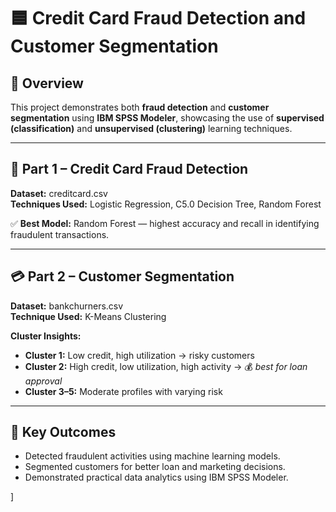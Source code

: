 # 🟦 Credit Card Fraud Detection and Customer Segmentation

## 📘 Overview
This project demonstrates both **fraud detection** and **customer segmentation** using **IBM SPSS Modeler**, showcasing the use of **supervised (classification)** and **unsupervised (clustering)** learning techniques.

---

## 🧾 Part 1 – Credit Card Fraud Detection
**Dataset:** creditcard.csv  
**Techniques Used:** Logistic Regression, C5.0 Decision Tree, Random Forest  

✅ **Best Model:** Random Forest — highest accuracy and recall in identifying fraudulent transactions.

---

## 💳 Part 2 – Customer Segmentation
**Dataset:** bankchurners.csv  
**Technique Used:** K-Means Clustering  

**Cluster Insights:**
- **Cluster 1:** Low credit, high utilization → risky customers  
- **Cluster 2:** High credit, low utilization, high activity → 💰 *best for loan approval*  
- **Cluster 3–5:** Moderate profiles with varying risk  

---

## 🧠 Key Outcomes
- Detected fraudulent activities using machine learning models.  
- Segmented customers for better loan and marketing decisions.  
- Demonstrated practical data analytics using IBM SPSS Modeler.  

]
